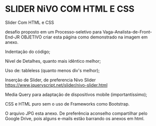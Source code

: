 # SLIDER NiVO COM HTML E CSS
Slider Com HTML e CSS

desafio proposto em um Processo-seletivo para Vaga-Analista-de-Front-End-JR
OBJETIVO 
criar esta página como demonstrado na imagem em anexo.

 Indentação do código;
 

Nível de Detalhes, quanto mais idêntico melhor;
 

Uso de: tableless (quanto menos div's melhor);
 

Inserção  de Slider, de preferencia Nivo Slider https://www.jqueryscript.net/slider/nivo-slider.html
 

Media Query para adaptação de dispositivos mobile (importantíssimo);
 

CSS e HTML puro sem o uso de Frameworks como Bootstrap.
 

O arquivo JPG esta anexo. De preferência aconselho compartilhar pelo Google Drive, pois alguns e-mails estão barrando os anexos em html.

 
